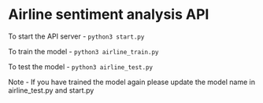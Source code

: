 # Airline sentiment analysis API

To start the API server -
`python3 start.py`

To train the model -
`python3 airline_train.py`

To test the model -
`python3 airline_test.py`

Note - If you have trained the model again please update the model name in airline_test.py and start.py
